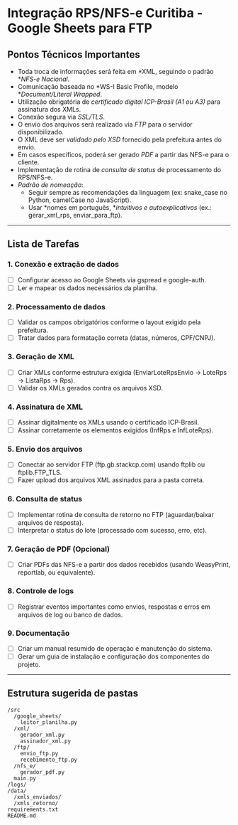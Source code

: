 # Integração RPS/NFS-e Curitiba - Google Sheets para FTP

## Pontos Técnicos Importantes
- Toda troca de informações será feita em *XML, seguindo o padrão **NFS-e Nacional*.
- Comunicação baseada no *WS-I Basic Profile, modelo **Document/Literal Wrapped*.
- Utilização obrigatória de *certificado digital ICP-Brasil (A1 ou A3)* para assinatura dos XMLs.
- Conexão segura via *SSL/TLS*.
- O envio dos arquivos será realizado via *FTP* para o servidor disponibilizado.
- O XML deve ser *validado pelo XSD* fornecido pela prefeitura antes do envio.
- Em casos específicos, poderá ser gerado *PDF* a partir das NFS-e para o cliente.
- Implementação de rotina de *consulta de status* de processamento do RPS/NFS-e.
- *Padrão de nomeação*: 
  - Seguir sempre as recomendações da linguagem (ex: snake_case no Python, camelCase no JavaScript).
  - Usar *nomes em português, **intuitivos e autoexplicativos* (ex.: gerar_xml_rps, enviar_para_ftp).

---

## Lista de Tarefas

### 1. Conexão e extração de dados

- [ ] Configurar acesso ao Google Sheets via gspread e google-auth.
- [ ] Ler e mapear os dados necessários da planilha.

### 2. Processamento de dados

- [ ] Validar os campos obrigatórios conforme o layout exigido pela prefeitura.
- [ ] Tratar dados para formatação correta (datas, números, CPF/CNPJ).

### 3. Geração de XML

- [ ] Criar XMLs conforme estrutura exigida (EnviarLoteRpsEnvio -> LoteRps -> ListaRps -> Rps).
- [ ] Validar os XMLs gerados contra os arquivos XSD.

### 4. Assinatura de XML

- [ ] Assinar digitalmente os XMLs usando o certificado ICP-Brasil.
- [ ] Assinar corretamente os elementos exigidos (InfRps e InfLoteRps).

### 5. Envio dos arquivos

- [ ] Conectar ao servidor FTP (ftp.gb.stackcp.com) usando ftplib ou ftplib.FTP_TLS.
- [ ] Fazer upload dos arquivos XML assinados para a pasta correta.

### 6. Consulta de status

- [ ] Implementar rotina de consulta de retorno no FTP (aguardar/baixar arquivos de resposta).
- [ ] Interpretar o status do lote (processado com sucesso, erro, etc).

### 7. Geração de PDF (Opcional)

- [ ] Criar PDFs das NFS-e a partir dos dados recebidos (usando WeasyPrint, reportlab, ou equivalente).

### 8. Controle de logs

- [ ] Registrar eventos importantes como envios, respostas e erros em arquivos de log ou banco de dados.

### 9. Documentação

- [ ] Criar um manual resumido de operação e manutenção do sistema.
- [ ] Gerar um guia de instalação e configuração dos componentes do projeto.

---

## Estrutura sugerida de pastas

```plaintext
/src
  /google_sheets/
    leitor_planilha.py
  /xml/
    gerador_xml.py
    assinador_xml.py
  /ftp/
    envio_ftp.py
    recebimento_ftp.py
  /nfs_e/
    gerador_pdf.py
  main.py
/logs/
/data/
  /xmls_enviados/
  /xmls_retorno/
requirements.txt
README.md 


